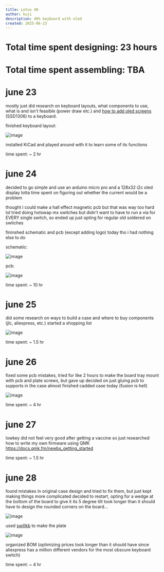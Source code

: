 ```yaml
---
title: Lotus 40
author: kuji
description: 40% keyboard with oled
created: 2025-06-23
---
```


# Total time spent designing: 23 hours
# Total time spent assembling: TBA

# june 23

mostly just did research on keyboard layouts, what components to use, what is and isn't feasible (power draw etc.) and [how to add oled screens](https://www.reddit.com/r/MechanicalKeyboards/comments/5xubd7/adding_oled_display_to_your_build_using_qmk/) (SSD1306) to a keyboard.

finished keyboard layout: 

![image](https://github.com/user-attachments/assets/51d3bd32-1b42-4540-a29f-3105bcd739a0)

installed KiCad and played around with it to learn some of its functions

time spent: ~ 2 hr

# june 24

decided to go simple and use an arduino micro pro and a 128x32 i2c oled display
lotta time spent on figuring out whether the current would be a problem

thought i could make a hall effect magnetic pcb but that was way too hard lol
tried doing hotswap mx switches but didn't want to have to run a via for EVERY single switch, so ended up just opting for regular old soldered on switches

fininshed schematic and pcb (except adding logo) today tho i had nothing else to do

schematic:

![image](https://github.com/user-attachments/assets/20292e4b-2e47-4380-b39e-f41227bd368d)

pcb:

![image](https://github.com/user-attachments/assets/ff3f34cf-637d-4334-a6f5-d579f115ff23)

time spent: ~ 10 hr

# june 25

did some research on ways to build a case and where to buy components (jlc, aliexpress, etc.)
started a shopping list

![image](https://github.com/user-attachments/assets/6bebe3fb-ebc9-45f9-9b7f-74cf043c0baf)

time spent: ~ 1.5 hr

# june 26

fixed some pcb mistakes, tried for like 2 hours to make the board tray mount with pcb and plate screws, but gave up
decided on just gluing pcb to supports in the case 
almost finished cadded case today (fusion is hell)

![image](https://github.com/user-attachments/assets/63c8542b-e709-4dd7-9c51-0b833c2610a3)

time spent: ~ 4 hr

# june 27

lowkey did not feel very good after getting a vaccine so just researched how to write my own firmware using QMK 
https://docs.qmk.fm/newbs_getting_started 

time spent: ~ 1.5 hr

# june 28

found mistakes in original case design and tried to fix them, but just kept making things more complicated
decided to restart, opting for a wedge at the bottom of the board to give it its 5 degree tilt
took longer than it should have to design the rounded corners on the board...

![image](https://github.com/user-attachments/assets/ba6df84e-d967-4237-a48a-8e65c6531670)

used [swillkb](http://builder.swillkb.com/) to make the plate

![image](https://github.com/user-attachments/assets/c2b3bea5-8895-4035-9cf6-243abaca535f)

organized BOM (optimizing prices took longer than it should have since aliexpress has a million different vendors for the most obscure keyboard switch)

time spent: ~ 4 hr

